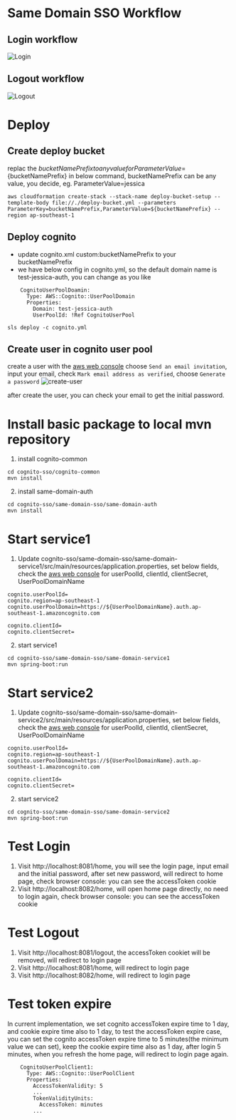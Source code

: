 # Same Domain SSO Workflow

## Login workflow

![Login](login.png)

## Logout workflow

![Logout](logout.png)

# Deploy

## Create deploy bucket

replac the ${bucketNamePrefix} to any value for ParameterValue=${bucketNamePrefix} in below command, bucketNamePrefix can be any value, you decide, eg. ParameterValue=jessica

```
aws cloudformation create-stack --stack-name deploy-bucket-setup --template-body file://./deploy-bucket.yml --parameters ParameterKey=bucketNamePrefix,ParameterValue=${bucketNamePrefix} --region ap-southeast-1
```

## Deploy cognito

- update cognito.xml custom:bucketNamePrefix to your bucketNamePrefix
- we have below config in cognito.yml, so the default domain name is test-jessica-auth, you can change as you like

```
    CognitoUserPoolDoamin:
      Type: AWS::Cognito::UserPoolDomain
      Properties:
        Domain: test-jessica-auth
        UserPoolId: !Ref CognitoUserPool
```

```
sls deploy -c cognito.yml
```

## Create user in cognito user pool

create a user with the [aws web console](https://ap-southeast-1.console.aws.amazon.com/cognito/v2/idp/user-pools?region=ap-southeast-1)
choose `Send an email invitation`, input your email, check `Mark email address as verified`, choose `Generate a password`
![create-user](create-user.png)

after create the user, you can check your email to get the initial password.

# Install basic package to local mvn repository

1. install cognito-common

```
cd cognito-sso/cognito-common
mvn install
```

2. install same-domain-auth

```
cd cognito-sso/same-domain-sso/same-domain-auth
mvn install
```

# Start service1

1. Update cognito-sso/same-domain-sso/same-domain-service1/src/main/resources/application.properties, set below fields, check the [aws web console](https://ap-southeast-1.console.aws.amazon.com/cognito/v2/idp/user-pools?region=ap-southeast-1) for userPoolId, clientId, clientSecret, UserPoolDomainName

```
cognito.userPoolId=
cognito.region=ap-southeast-1
cognito.userPoolDomain=https://${UserPoolDomainName}.auth.ap-southeast-1.amazoncognito.com

cognito.clientId=
cognito.clientSecret=

```

2. start service1

```
cd cognito-sso/same-domain-sso/same-domain-service1
mvn spring-boot:run
```

# Start service2

1. Update cognito-sso/same-domain-sso/same-domain-service2/src/main/resources/application.properties, set below fields, check the [aws web console](https://ap-southeast-1.console.aws.amazon.com/cognito/v2/idp/user-pools?region=ap-southeast-1) for userPoolId, clientId, clientSecret, UserPoolDomainName

```
cognito.userPoolId=
cognito.region=ap-southeast-1
cognito.userPoolDomain=https://${UserPoolDomainName}.auth.ap-southeast-1.amazoncognito.com

cognito.clientId=
cognito.clientSecret=
```

2. start service2

```
cd cognito-sso/same-domain-sso/same-domain-service2
mvn spring-boot:run
```

# Test Login

1. Visit http://localhost:8081/home, you will see the login page, input email and the initial password, after set new password, will redirect to home page, check browser console: you can see the accessToken cookie
2. Visit http://localhost:8082/home, will open home page directly, no need to login again, check browser console: you can see the accessToken cookie

# Test Logout

1. Visit http://localhost:8081/logout, the accessToken cookiet will be removed, will redirect to login page
2. Visit http://localhost:8081/home, will redirect to login page
3. Visit http://localhost:8082/home, will redirect to login page

# Test token expire

In current implementation, we set cognito accessToken expire time to 1 day, and cookie expire time also to 1 day, to test the accessToken expire case, you can set the cognito accessToken expire time to 5 minutes(the minimum value we can set), keep the cookie expire time also as 1 day, after login 5 minutes, when you refresh the home page, will redirect to login page again.

```
    CognitoUserPoolClient1:
      Type: AWS::Cognito::UserPoolClient
      Properties:
        AccessTokenValidity: 5
        ...
        TokenValidityUnits:
          AccessToken: minutes
        ...
```
